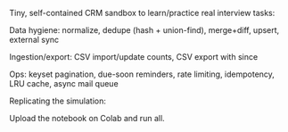 
Tiny, self-contained CRM sandbox to learn/practice real interview tasks:

Data hygiene: normalize, dedupe (hash + union-find), merge+diff, upsert, external sync

Ingestion/export: CSV import/update counts, CSV export with since

Ops: keyset pagination, due-soon reminders, rate limiting, idempotency, LRU cache, async mail queue

Replicating the simulation:

Upload the notebook on Colab and run all.
